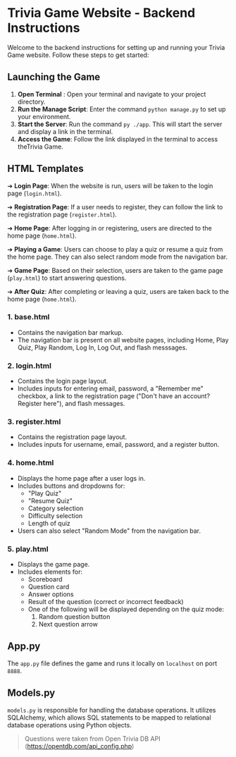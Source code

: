 <!-- A: This shouldn't be in the root directory and should be named more semantically. -->
<!-- A: Is this the user-targeted or dev-targeted doc? If it is the user-targeted one, add instructions to clone the repository -->

# Trivia Game Website - Backend Instructions <!-- A: Consider renaming this heading "Trivia Game File Structure and Guide" or something similarly more meaningful... like the filename. -->

Welcome to the backend instructions <!-- A: Backend instructions don't really mean anything and the content as of this comment aren't really instructions --> for setting up and running your Trivia Game website. Follow these steps to get started:

## Launching the Game

1. **Open Terminal** <!-- A: Terminal? You can use any terminal. -->: Open your terminal and navigate to your project directory.
2. **Run the Manage Script**: Enter the command `python manage.py` to set up your environment. <!-- A: Please mention and describe the options/flags, including -h. manage.py does not set up the environment. python/py/python3 -m venv <venv_directory_name> does. Please also mention that. -->
3. **Start the Server**: Run the command `py ./app`. <!-- A: python app.py is more common. Please also use python, py or python3 consistently --> This will start the server and display a link in the terminal.
4. **Access the Game**: Follow the link displayed in the terminal to access theTrivia Game.
<!-- A: The primary instruction should be to open a web browser and enter localhost:<PORT> or 127.0.0.1:<PORT>. Information on which port should also be provided.>

<!-- A: Please explain the generate_env_file.py script and its options/flags. -->

## HTML Templates

<!-- A: Arrows aren't necessary. This is not how templates work. They are rendered by route functions, but the user is never "taken" to any HTML template. Please explain when each template is used and the variables they each might use. Explain the role of base.html -->

➔ **Login Page**: When the website is run, users will be taken to the login page (`login.html`).

➔ **Registration Page**: If a user needs to register, they can follow the link to the registration page (`register.html`).

➔ **Home Page**: After logging in or registering, users are directed to the home page (`home.html`).

➔ **Playing a Game**: Users can choose to play a quiz or resume a quiz from the home page. They can also select random mode from the navigation bar.

➔ **Game Page**: Based on their selection, users are taken to the game page (`play.html`) to start answering questions.

➔ **After Quiz**: After completing or leaving a quiz, users are taken back to the home page (`home.html`).

### 1. base.html

<!-- A: These are not steps. They should not be numbered. -->

- Contains the navigation bar markup.
- The navigation bar is present on all website pages, including Home, Play Quiz, Play Random, Log In, Log Out, and flash messsages. <!-- A: The navbar is not present in flash messages and there is not Log Out page. It is present on the Register page as well. -->

### 2. login.html

- Contains the login page layout.
- Includes inputs for entering <!-- A: Username. Please also check order. --> email, password, a "Remember me" checkbox, a link to the registration page ("Don't have an account? Register here"), and flash messages.

### 3. register.html

- Contains the registration page layout.
- Includes inputs for username, email, password, and a register button.

### 4. home.html

- Displays the home page after a user logs in.
- Includes buttons and dropdowns for: <!-- A: Mention the conditional. There is also a Delete Quiz button sometimes. Jas will also make a Play Random button; please mention that. -->
  - "Play Quiz"
  - "Resume Quiz"
  - Category selection
  - Difficulty selection
  - Length of quiz
- Users can also select "Random Mode" from the navigation bar. <!-- It's not "Random Mode" but we can change that if we want. -->

### 5. play.html

<!-- a: Mention/describe conditionals -->

- Displays the game page.
- Includes elements for:
  - Scoreboard
  - Question card
  - Answer options
  - Result of the question (correct or incorrect feedback)
  - One of the following will be displayed depending on the quiz mode:
    1.  Random question button
    2.  Next question arrow

## App.py <!-- A: Should not be capitalized. Some OSes are case sensitive. -->

<!-- pending--haven't revised it after comment -->

The `app.py` file defines the game and runs it locally on `localhost` on port `8888`.

## Models.py <!-- A: Should not be capitalized. Some OSes are case sensitive. -->

`models.py` is responsible for handling the database operations. It utilizes SQLAlchemy, which allows SQL statements to be mapped to relational database operations using Python objects.

<!-- A: Describe the relationships and the class methods -->

> Questions were taken from Open Trivia DB API (https://opentdb.com/api_config.php) <!-- A: Why is this under Models.py? Move it to the README -->

<!-- A: General notes: -->
<!-- A: Rework the headings. They could be organized like the actual directory structure (root, trivia, tests, data...) -->
